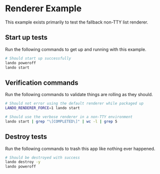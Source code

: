 Renderer Example
================

This example exists primarily to test the fallback non-TTY list renderer.

Start up tests
--------------

Run the following commands to get up and running with this example.

```bash
# Should start up successfully
lando poweroff
lando start
```

Verification commands
---------------------

Run the following commands to validate things are rolling as they should.

```bash
# Should not error using the default renderer while packaged up
LANDO_RENDERER_FORCE=1 lando start

# Should use the verbose renderer in a non-TTY environment
lando start | grep "\[COMPLETED\]" | wc -l | grep 5
```

Destroy tests
-------------

Run the following commands to trash this app like nothing ever happened.

```bash
# Should be destroyed with success
lando destroy -y
lando poweroff
```

